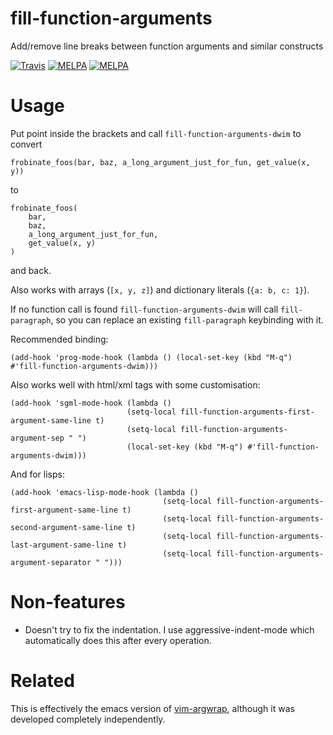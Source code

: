 # fill-function-arguments
Add/remove line breaks between function arguments and similar constructs

[![Travis](https://travis-ci.org/davidshepherd7/fill-function-arguments.svg?branch=master)](https://travis-ci.org/davidshepherd7/fill-function-arguments) [![MELPA](https://melpa.org/packages/fill-function-arguments-badge.svg)](https://melpa.org/#/fill-function-arguments) [![MELPA](http://melpa-stable.milkbox.net/packages/fill-function-arguments-badge.svg)](http://melpa-stable.milkbox.net/#/fill-function-arguments)

# Usage

Put point inside the brackets and call `fill-function-arguments-dwim` to convert

    frobinate_foos(bar, baz, a_long_argument_just_for_fun, get_value(x, y))

to
    
    frobinate_foos(
        bar,
        baz,
        a_long_argument_just_for_fun,
        get_value(x, y)
    )
    
and back.

Also works with arrays (`[x, y, z]`) and dictionary literals (`{a: b, c: 1}`).

If no function call is found `fill-function-arguments-dwim` will call `fill-paragraph`, 
so you can replace an existing `fill-paragraph` keybinding with it.

Recommended binding:

    (add-hook 'prog-mode-hook (lambda () (local-set-key (kbd "M-q") #'fill-function-arguments-dwim)))


Also works well with html/xml tags with some customisation:

    (add-hook 'sgml-mode-hook (lambda ()
                              (setq-local fill-function-arguments-first-argument-same-line t)
                              (setq-local fill-function-arguments-argument-sep " ")
                              (local-set-key (kbd "M-q") #'fill-function-arguments-dwim)))

And for lisps:

    (add-hook 'emacs-lisp-mode-hook (lambda ()
                                      (setq-local fill-function-arguments-first-argument-same-line t)
                                      (setq-local fill-function-arguments-second-argument-same-line t)
                                      (setq-local fill-function-arguments-last-argument-same-line t)
                                      (setq-local fill-function-arguments-argument-separator " ")))


# Non-features

* Doesn't try to fix the indentation. I use aggressive-indent-mode which
  automatically does this after every operation.


# Related

This is effectively the emacs version of
[vim-argwrap](https://github.com/FooSoft/vim-argwrap), although it was developed
completely independently.
